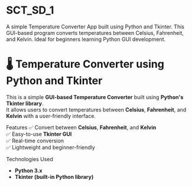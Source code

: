 # SCT_SD_1
A simple Temperature Converter App built using Python and Tkinter. This GUI-based program converts temperatures between Celsius, Fahrenheit, and Kelvin. Ideal for beginners learning Python GUI development.
# 🌡️ Temperature Converter using Python and Tkinter

This is a simple **GUI-based Temperature Converter** built using **Python's Tkinter library**.  
It allows users to convert temperatures between **Celsius**, **Fahrenheit**, and **Kelvin** with a user-friendly interface.



 Features
✅ Convert between **Celsius**, **Fahrenheit**, and **Kelvin**  
✅ Easy-to-use **Tkinter GUI**  
✅ Real-time conversion  
✅ Lightweight and beginner-friendly  


 Technologies Used
- **Python 3.x**
- **Tkinter (built-in Python library)**




